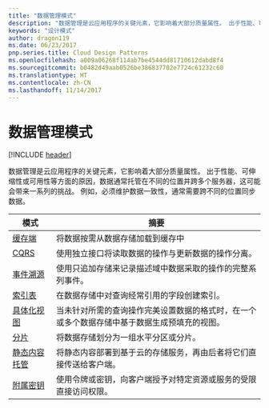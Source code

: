 ```yaml
---
title: "数据管理模式"
description: "数据管理是云应用程序的关键元素，它影响着大部分质量属性。 出于性能、可伸缩性或可用性等方面的原因，数据通常托管在不同的位置并跨多个服务器，这可能会带来一系列的挑战。 例如，必须维护数据一致性，通常需要跨不同的位置同步数据。"
keywords: "设计模式"
author: dragon119
ms.date: 06/23/2017
pnp.series.title: Cloud Design Patterns
ms.openlocfilehash: a009a06268f114ab7be4544dd81710612dabd8f4
ms.sourcegitcommit: b0482d49aab0526be386837702e7724c61232c60
ms.translationtype: HT
ms.contentlocale: zh-CN
ms.lasthandoff: 11/14/2017
---
```

# <a name="data-management-patterns"></a>数据管理模式

[!INCLUDE [header](../../_includes/header.md)]

数据管理是云应用程序的关键元素，它影响着大部分质量属性。 出于性能、可伸缩性或可用性等方面的原因，数据通常托管在不同的位置并跨多个服务器，这可能会带来一系列的挑战。 例如，必须维护数据一致性，通常需要跨不同的位置同步数据。

| 模式 | 摘要 |
| ------- | ------- |
| [缓存端](../cache-aside.md) | 将数据按需从数据存储加载到缓存中 |
| [CQRS](../cqrs.md) | 使用独立接口将读取数据的操作与更新数据的操作分离。 |
| [事件溯源](../event-sourcing.md) | 使用只追加存储来记录描述域中数据采取的操作的完整系列事件。 |
| [索引表](../index-table.md) | 在数据存储中对查询经常引用的字段创建索引。 |
| [具体化视图](../materialized-view.md) | 当未针对所需的查询操作完美设置数据的格式时，在一个或多个数据存储中基于数据生成预填充的视图。 |
| [分片](../sharding.md) | 将数据存储划分为一组水平分区或分片。 |
| [静态内容托管](../static-content-hosting.md) | 将静态内容部署到基于云的存储服务，再由后者将它们直接传送给客户端。 |
| [附属密钥](../valet-key.md) | 使用令牌或密钥，向客户端授予对特定资源或服务的受限直接访问权限。 |